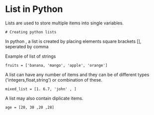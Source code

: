 # List in Python

Lists are used to store multiple items into single variables.

`# Creating python lists`


In python , a list is created by placing elements square brackets [], seperated by comma

Example of list of strings

`fruits = ['banana, 'mango', 'apple', 'orange']`

A list can have any number of items and they can be of different types ('integers,float,string') or combination of these.

`mixed_list = [1. 6.7, 'john' , ]`

A list may also contain diplicate items.

`age = [20, 30 ,20 ,28]`
